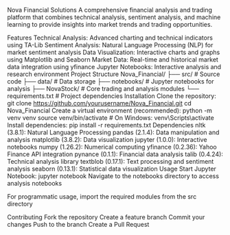 Nova Financial Solutions
A comprehensive financial analysis and trading platform that combines technical analysis, sentiment analysis, and machine learning to provide insights into market trends and trading opportunities.

Features
Technical Analysis: Advanced charting and technical indicators using TA-Lib
Sentiment Analysis: Natural Language Processing (NLP) for market sentiment analysis
Data Visualization: Interactive charts and graphs using Matplotlib and Seaborn
Market Data: Real-time and historical market data integration using yfinance
Jupyter Notebooks: Interactive analysis and research environment
Project Structure
Nova_Financial/
├── src/               # Source code
├── data/             # Data storage
├── notebooks/        # Jupyter notebooks for analysis
├── NovaStock/        # Core trading and analysis modules
└── requirements.txt  # Project dependencies
Installation
Clone the repository:
git clone https://github.com/yourusername/Nova_Financial.git
cd Nova_Financial
Create a virtual environment (recommended):
python -m venv venv
source venv/bin/activate  # On Windows: venv\Scripts\activate
Install dependencies:
pip install -r requirements.txt
Dependencies
nltk (3.8.1): Natural Language Processing
pandas (2.1.4): Data manipulation and analysis
matplotlib (3.8.2): Data visualization
jupyter (1.0.0): Interactive notebooks
numpy (1.26.2): Numerical computing
yfinance (0.2.36): Yahoo Finance API integration
pynance (0.1.1): Financial data analysis
talib (0.4.24): Technical analysis library
textblob (0.17.1): Text processing and sentiment analysis
seaborn (0.13.1): Statistical data visualization
Usage
Start Jupyter Notebook:
jupyter notebook
Navigate to the notebooks directory to access analysis notebooks

For programmatic usage, import the required modules from the src directory

Contributing
Fork the repository
Create a feature branch
Commit your changes
Push to the branch
Create a Pull Request
